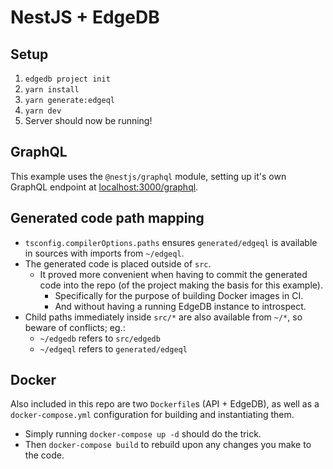 # NestJS + EdgeDB

## Setup

1. `edgedb project init`
3. `yarn install`
4. `yarn generate:edgeql`
5. `yarn dev`
6. Server should now be running!

## GraphQL

This example uses the `@nestjs/graphql` module, setting up it's own GraphQL endpoint at [localhost:3000/graphql](https://localhost:3000/graphql).

## Generated code path mapping

- `tsconfig.compilerOptions.paths` ensures `generated/edgeql` is available in sources with imports from `~/edgeql`.
- The generated code is placed outside of `src`.
  - It proved more convenient when having to commit the generated code into the repo (of the project making the basis for this example).
    - Specifically for the purpose of building Docker images in CI.
    - And without having a running EdgeDB instance to introspect.
- Child paths immediately inside `src/*` are also available from `~/*`, so beware of conflicts; eg.:
  - `~/edgedb` refers to `src/edgedb`
  - `~/edgeql` refers to `generated/edgeql`

## Docker

Also included in this repo are two `Dockerfile`s (API + EdgeDB), as well as a `docker-compose.yml` configuration for building and instantiating them.

* Simply running `docker-compose up -d` should do the trick.
* Then `docker-compose build` to rebuild upon any changes you make to the code.
